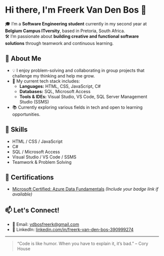 # Hi there, I'm Freerk Van Den Bos 👋

🎓 I’m a **Software Engineering student** currently in my second year at **Belgium Campus ITversity**, based in Pretoria, South Africa.  
🛠️ I’m passionate about **building creative and functional software solutions** through teamwork and continuous learning.

## 🚀 About Me

- 💡 I enjoy problem-solving and collaborating in group projects that challenge my thinking and help me grow.
- 🧰 My current tech stack includes:
  - **Languages:** HTML, CSS, JavaScript, C#
  - **Databases:** SQL, Microsoft Access
  - **Tools & IDEs:** Visual Studio, VS Code, SQL Server Management Studio (SSMS)
- 📚 Currently exploring various fields in tech and open to learning opportunities.

## 🧠 Skills

- HTML / CSS / JavaScript
- C#
- SQL / Microsoft Access
- Visual Studio / VS Code / SSMS
- Teamwork & Problem Solving

## 📜 Certifications

- [Microsoft Certified: Azure Data Fundamentals](https://www.credly.com/badges) *(Include your badge link if available)*

## 📫 Let's Connect!

- 📧 Email: [vdbosfreerk@gmail.com](mailto:vdbosfreerk@gmail.com)
- 💼 LinkedIn: [linkedin.com/in/freerk-van-den-bos-390999274](https://www.linkedin.com/in/freerk-van-den-bos-390999274)

---

> “Code is like humor. When you have to explain it, it’s bad.” – Cory House

